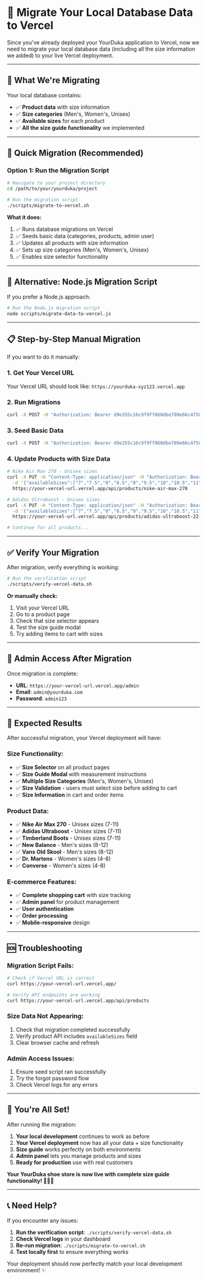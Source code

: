 # 🚀 Migrate Your Local Database Data to Vercel

Since you've already deployed your YourDuka application to Vercel, now we need to migrate your local database data (including all the size information we added) to your live Vercel deployment.

---

## 🎯 **What We're Migrating**

Your local database contains:
- ✅ **Product data** with size information
- ✅ **Size categories** (Men's, Women's, Unisex)
- ✅ **Available sizes** for each product
- ✅ **All the size guide functionality** we implemented

---

## 🚀 **Quick Migration (Recommended)**

### **Option 1: Run the Migration Script**

```bash
# Navigate to your project directory
cd /path/to/your/yourduka/project

# Run the migration script
./scripts/migrate-to-vercel.sh
```

**What it does:**
1. ✅ Runs database migrations on Vercel
2. ✅ Seeds basic data (categories, products, admin user)
3. ✅ Updates all products with size information
4. ✅ Sets up size categories (Men's, Women's, Unisex)
5. ✅ Enables size selector functionality

---

## 🔧 **Alternative: Node.js Migration Script**

If you prefer a Node.js approach:

```bash
# Run the Node.js migration script
node scripts/migrate-data-to-vercel.js
```

---

## 📋 **Step-by-Step Manual Migration**

If you want to do it manually:

### 1. **Get Your Vercel URL**
Your Vercel URL should look like: `https://yourduka-xyz123.vercel.app`

### 2. **Run Migrations**
```bash
curl -X POST -H "Authorization: Bearer d9e355c16c9f9ff860dbe709e66c4758cb15cbe387ff9e3b990cf668bb3b9d81" https://your-vercel-url.vercel.app/api/migrate
```

### 3. **Seed Basic Data**
```bash
curl -X POST -H "Authorization: Bearer d9e355c16c9f9ff860dbe709e66c4758cb15cbe387ff9e3b990cf668bb3b9d81" https://your-vercel-url.vercel.app/api/seed
```

### 4. **Update Products with Size Data**
```bash
# Nike Air Max 270 - Unisex sizes
curl -X PUT -H "Content-Type: application/json" -H "Authorization: Bearer d9e355c16c9f9ff860dbe709e66c4758cb15cbe387ff9e3b990cf668bb3b9d81" \
  -d '{"availableSizes":["7","7.5","8","8.5","9","9.5","10","10.5","11"],"sizeCategory":"Unisex"}' \
  https://your-vercel-url.vercel.app/api/products/nike-air-max-270

# Adidas Ultraboost - Unisex sizes
curl -X PUT -H "Content-Type: application/json" -H "Authorization: Bearer d9e355c16c9f9ff860dbe709e66c4758cb15cbe387ff9e3b990cf668bb3b9d81" \
  -d '{"availableSizes":["7","7.5","8","8.5","9","9.5","10","10.5","11"],"sizeCategory":"Unisex"}' \
  https://your-vercel-url.vercel.app/api/products/adidas-ultraboost-22-updated

# Continue for all products...
```

---

## ✅ **Verify Your Migration**

After migration, verify everything is working:

```bash
# Run the verification script
./scripts/verify-vercel-data.sh
```

**Or manually check:**
1. Visit your Vercel URL
2. Go to a product page
3. Check that size selector appears
4. Test the size guide modal
5. Try adding items to cart with sizes

---

## 🔐 **Admin Access After Migration**

Once migration is complete:

- **URL**: `https://your-vercel-url.vercel.app/admin`
- **Email**: `admin@yourduka.com`
- **Password**: `admin123`

---

## 🎯 **Expected Results**

After successful migration, your Vercel deployment will have:

### **Size Functionality:**
- ✅ **Size Selector** on all product pages
- ✅ **Size Guide Modal** with measurement instructions
- ✅ **Multiple Size Categories** (Men's, Women's, Unisex)
- ✅ **Size Validation** - users must select size before adding to cart
- ✅ **Size Information** in cart and order items

### **Product Data:**
- ✅ **Nike Air Max 270** - Unisex sizes (7-11)
- ✅ **Adidas Ultraboost** - Unisex sizes (7-11)  
- ✅ **Timberland Boots** - Unisex sizes (7-11)
- ✅ **New Balance** - Men's sizes (8-12)
- ✅ **Vans Old Skool** - Men's sizes (8-12)
- ✅ **Dr. Martens** - Women's sizes (4-8)
- ✅ **Converse** - Women's sizes (4-8)

### **E-commerce Features:**
- ✅ **Complete shopping cart** with size tracking
- ✅ **Admin panel** for product management
- ✅ **User authentication**
- ✅ **Order processing**
- ✅ **Mobile-responsive** design

---

## 🆘 **Troubleshooting**

### **Migration Script Fails:**
```bash
# Check if Vercel URL is correct
curl https://your-vercel-url.vercel.app/

# Verify API endpoints are working
curl https://your-vercel-url.vercel.app/api/products
```

### **Size Data Not Appearing:**
1. Check that migration completed successfully
2. Verify product API includes `availableSizes` field
3. Clear browser cache and refresh

### **Admin Access Issues:**
1. Ensure seed script ran successfully
2. Try the forgot password flow
3. Check Vercel logs for any errors

---

## 🎉 **You're All Set!**

After running the migration:

1. **Your local development** continues to work as before
2. **Your Vercel deployment** now has all your data + size functionality  
3. **Size guide** works perfectly on both environments
4. **Admin panel** lets you manage products and sizes
5. **Ready for production** use with real customers

**Your YourDuka shoe store is now live with complete size guide functionality! 🚀👟🛒**

---

## 📞 **Need Help?**

If you encounter any issues:

1. **Run the verification script**: `./scripts/verify-vercel-data.sh`
2. **Check Vercel logs** in your dashboard
3. **Re-run migration**: `./scripts/migrate-to-vercel.sh`
4. **Test locally first** to ensure everything works

Your deployment should now perfectly match your local development environment! ✨